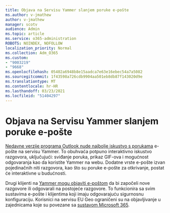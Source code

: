 ```yaml
---
title: Objava na Servisu Yammer slanjem poruke e-pošte
ms.author: v-jmathew
author: v-jmathew
manager: scotv
audience: Admin
ms.topic: article
ms.service: o365-administration
ROBOTS: NOINDEX, NOFOLLOW
localization_priority: Normal
ms.collection: Adm_O365
ms.custom:
- "9003219"
- "9668"
ms.openlocfilehash: 05402a6948b8e15aadca7e63e16ebec54a7a5082
ms.sourcegitcommit: 1f43598a726cdb9904aa501eb8db87f143020d9e
ms.translationtype: MT
ms.contentlocale: hr-HR
ms.lasthandoff: 03/23/2021
ms.locfileid: "51404297"
---
```

# <a name="post-to-yammer-by-sending-an-email-message"></a>Objava na Servisu Yammer slanjem poruke e-pošte

[Nedavne verzije programa Outlook nude najbolje iskustvo s porukama](https://support.microsoft.com/office/work-with-yammer-from-outlook-fd695485-225b-410f-b24a-17f971b46b25) e-pošte na servisu Yammer. To obuhvaća potpuno interaktivno iskustvo razgovora, uključujući: sviđanje poruka, prikaz GIF-ova i mogućnost odgovaranja kao da koristite Yammer na webu. Dodatne vrste e-pošte izvan pojedinačnih niti razgovora, kao što su poruke e-pošte za otkrivanje, postat će interaktivne u budućnosti.

Drugi klijenti na [Yammer mogu objaviti e-poštom](https://support.microsoft.com/office/new-yammer-post-to-yammer-by-sending-an-email-message-830e6825-56f6-4169-a6b9-1b3ca0cdad4d) da bi započeli nove razgovore ili odgovarali na postojeće razgovore. To funkcionira sa svim sustavima e-pošte i klijentima koji imaju odgovarajuću sigurnosnu konfiguraciju. Korisnici na servisu EU Geo ograničeni su na objavljivanje u zajednicama koje su povezane sa [sustavom Microsoft 365](https://docs.microsoft.com/yammer/manage-yammer-groups/yammer-and-office-365-groups).
